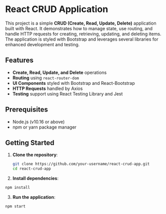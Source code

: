 # React CRUD Application

This project is a simple **CRUD (Create, Read, Update, Delete)** application built with React. It demonstrates how to manage state, use routing, and handle HTTP requests for creating, retrieving, updating, and deleting items. The application is styled with Bootstrap and leverages several libraries for enhanced development and testing.

## Features

- **Create, Read, Update, and Delete** operations
- **Routing** using `react-router-dom`
- **UI Components** styled with Bootstrap and React-Bootstrap
- **HTTP Requests** handled by Axios
- **Testing** support using React Testing Library and Jest

## Prerequisites

- Node.js (v10.16 or above)
- npm or yarn package manager

## Getting Started

1. **Clone the repository**:
   ```bash
   git clone https://github.com/your-username/react-crud-app.git
   cd react-crud-app
   
2. **Install dependencies**:
```bash
npm install
```
3. **Run the application**:
```bash
npm start
```

